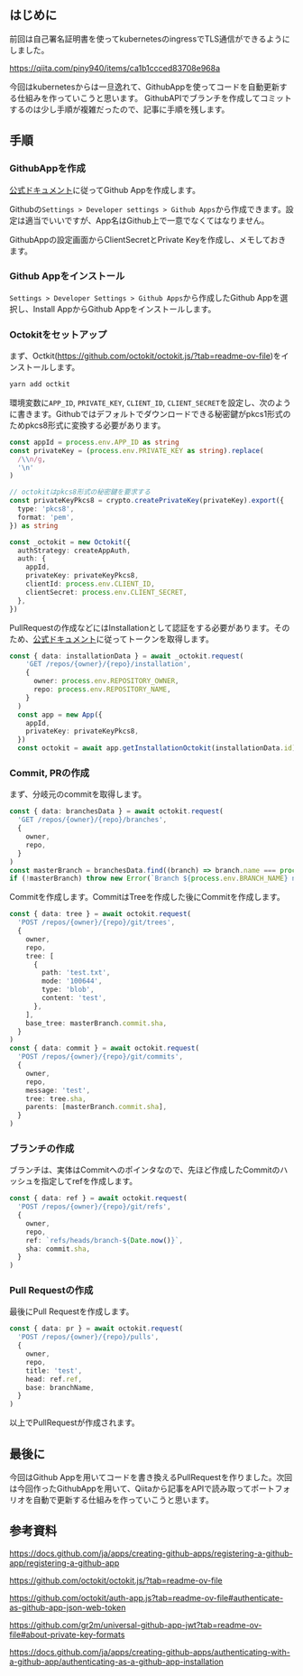 ## はじめに
前回は自己署名証明書を使ってkubernetesのingressでTLS通信ができるようにしました。

https://qiita.com/piny940/items/ca1b1ccced83708e968a

今回はkubernetesからは一旦逸れて、GithubAppを使ってコードを自動更新する仕組みを作っていこうと思います。
GithubAPIでブランチを作成してコミットするのは少し手順が複雑だったので、記事に手順を残します。

## 手順
### GithubAppを作成

[公式ドキュメント](https://docs.github.com/ja/apps/creating-github-apps/registering-a-github-app/registering-a-github-app)に従ってGithub Appを作成します。

Githubの`Settings > Developer settings > Github Apps`から作成できます。設定は適当でいいですが、App名はGithub上で一意でなくてはなりません。

GithubAppの設定画面からClientSecretとPrivate Keyを作成し、メモしておきます。

### Github Appをインストール

`Settings > Developer Settings > Github Apps`から作成したGithub Appを選択し、Install AppからGithub Appをインストールします。

### Octokitをセットアップ

まず、Octkit(https://github.com/octokit/octokit.js/?tab=readme-ov-file)をインストールします。
```bash
yarn add octkit
```
環境変数に`APP_ID`, `PRIVATE_KEY`, `CLIENT_ID`, `CLIENT_SECRET`を設定し、次のように書きます。Githubではデフォルトでダウンロードできる秘密鍵がpkcs1形式のためpkcs8形式に変換する必要があります。
```typescript
const appId = process.env.APP_ID as string
const privateKey = (process.env.PRIVATE_KEY as string).replace(
  /\\n/g,
  '\n'
)

// octokitはpkcs8形式の秘密鍵を要求する
const privateKeyPkcs8 = crypto.createPrivateKey(privateKey).export({
  type: 'pkcs8',
  format: 'pem',
}) as string

const _octokit = new Octokit({
  authStrategy: createAppAuth,
  auth: {
    appId,
    privateKey: privateKeyPkcs8,
    clientId: process.env.CLIENT_ID,
    clientSecret: process.env.CLIENT_SECRET,
  },
})
```

PullRequestの作成などにはInstallationとして認証をする必要があります。そのため、[公式ドキュメント](https://docs.github.com/ja/apps/creating-github-apps/authenticating-with-a-github-app/authenticating-as-a-github-app-installation)に従ってトークンを取得します。

```typescript
const { data: installationData } = await _octokit.request(
    'GET /repos/{owner}/{repo}/installation',
    {
      owner: process.env.REPOSITORY_OWNER,
      repo: process.env.REPOSITORY_NAME,
    }
  )
  const app = new App({
    appId,
    privateKey: privateKeyPkcs8,
  })
  const octokit = await app.getInstallationOctokit(installationData.id)
```

### Commit, PRの作成
まず、分岐元のcommitを取得します。
```typescript
const { data: branchesData } = await octokit.request(
  'GET /repos/{owner}/{repo}/branches',
  {
    owner,
    repo,
  }
)
const masterBranch = branchesData.find((branch) => branch.name === process.env.BRANCH_NAME)
if (!masterBranch) throw new Error(`Branch ${process.env.BRANCH_NAME} not found`)
```

Commitを作成します。CommitはTreeを作成した後にCommitを作成します。
```typescript
const { data: tree } = await octokit.request(
  'POST /repos/{owner}/{repo}/git/trees',
  {
    owner,
    repo,
    tree: [
      {
        path: 'test.txt',
        mode: '100644',
        type: 'blob',
        content: 'test',
      },
    ],
    base_tree: masterBranch.commit.sha,
  }
)
const { data: commit } = await octokit.request(
  'POST /repos/{owner}/{repo}/git/commits',
  {
    owner,
    repo,
    message: 'test',
    tree: tree.sha,
    parents: [masterBranch.commit.sha],
  }
)
```

### ブランチの作成
ブランチは、実体はCommitへのポインタなので、先ほど作成したCommitのハッシュを指定してrefを作成します。
```typescript
const { data: ref } = await octokit.request(
  'POST /repos/{owner}/{repo}/git/refs',
  {
    owner,
    repo,
    ref: `refs/heads/branch-${Date.now()}`,
    sha: commit.sha,
  }
)
```

### Pull Requestの作成
最後にPull Requestを作成します。
```typescript
const { data: pr } = await octokit.request(
  'POST /repos/{owner}/{repo}/pulls',
  {
    owner,
    repo,
    title: 'test',
    head: ref.ref,
    base: branchName,
  }
)
```

以上でPullRequestが作成されます。

## 最後に
今回はGithub Appを用いてコードを書き換えるPullRequestを作りました。次回は今回作ったGithubAppを用いて、Qiitaから記事をAPIで読み取ってポートフォリオを自動で更新する仕組みを作っていこうと思います。

## 参考資料

https://docs.github.com/ja/apps/creating-github-apps/registering-a-github-app/registering-a-github-app

https://github.com/octokit/octokit.js/?tab=readme-ov-file

https://github.com/octokit/auth-app.js?tab=readme-ov-file#authenticate-as-github-app-json-web-token

https://github.com/gr2m/universal-github-app-jwt?tab=readme-ov-file#about-private-key-formats

https://docs.github.com/ja/apps/creating-github-apps/authenticating-with-a-github-app/authenticating-as-a-github-app-installation

